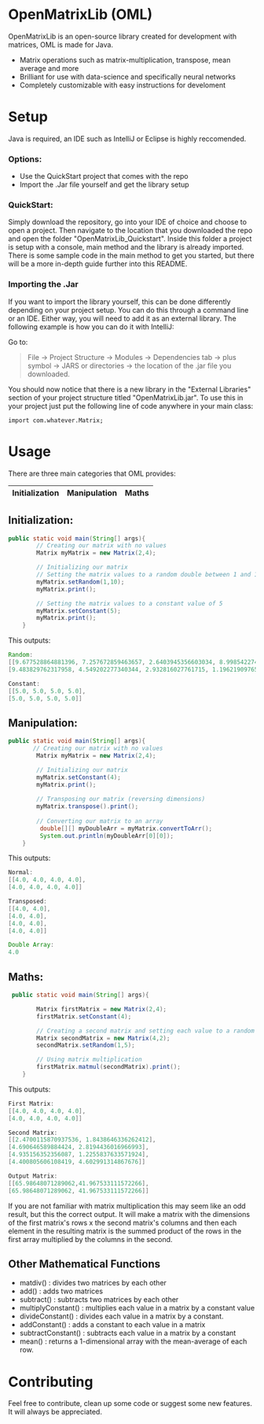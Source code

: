 # OpenMatrixLib (OML)

OpenMatrixLib is an open-source library created for development with matrices, OML is made for Java.

  - Matrix operations such as matrix-multiplication, transpose, mean average and more
  - Brilliant for use with data-science and specifically neural networks
  - Completely customizable with easy instructions for develoment

# Setup

Java is required, an IDE such as IntelliJ or Eclipse is highly reccomended.

### Options:
- Use the QuickStart project that comes with the repo
- Import the .Jar file yourself and get the library setup

### QuickStart:
Simply download the repository, go into your IDE of choice and choose to open a project. Then navigate to the location that you downloaded
the repo and open the folder "OpenMatrixLib_Quickstart". Inside this folder a project is setup with a console, main method and the library
is already imported. There is some sample code in the main method to get you started, but there will be a more in-depth guide further into
this README.

### Importing the .Jar
If you want to import the library yourself, this can be done differently depending on your project setup. You can do this through a 
command line or an IDE. Either way, you will need to add it as an external library. The following example is how you can do it with 
IntelliJ:

Go to:
>File -> Project Structure -> Modules -> Dependencies tab -> plus symbol -> JARS or directories -> the location of the .jar file
>you downloaded.

You should now notice that there is a new library in the "External Libraries" section of your project structure titled "OpenMatrixLib.jar".
To use this in your project just put the following line of code anywhere in your main class:
```
import com.whatever.Matrix;
```
# Usage
There are three main categories that OML provides:

Initialization | Manipulation   | Maths
-------------- | -------------- |------

## Initialization:
```java
public static void main(String[] args){
        // Creating our matrix with no values
        Matrix myMatrix = new Matrix(2,4);

        // Initializing our matrix
        // Setting the matrix values to a random double between 1 and 10
        myMatrix.setRandom(1,10);
        myMatrix.print();

        // Setting the matrix values to a constant value of 5
        myMatrix.setConstant(5);
        myMatrix.print();
    }
```
This outputs:
```java
Random:
[[9.677528864881396, 7.257672859463657, 2.6403945356603034, 8.998542274995973],
[9.483829762317958, 4.549202277340344, 2.932816027761715, 1.1962190976523979]]

Constant:
[[5.0, 5.0, 5.0, 5.0], 
[5.0, 5.0, 5.0, 5.0]]

```
## Manipulation:
```java
public static void main(String[] args){
       // Creating our matrix with no values
        Matrix myMatrix = new Matrix(2,4);

        // Initializing our matrix
        myMatrix.setConstant(4);
        myMatrix.print();
        
        // Transposing our matrix (reversing dimensions)
        myMatrix.transpose().print();
        
        // Converting our matrix to an array
         double[][] myDoubleArr = myMatrix.convertToArr();
         System.out.println(myDoubleArr[0][0]);
    }
```
This outputs:
```java
Normal:
[[4.0, 4.0, 4.0, 4.0],
[4.0, 4.0, 4.0, 4.0]]

Transposed:
[[4.0, 4.0],
[4.0, 4.0],
[4.0, 4.0],
[4.0, 4.0]]

Double Array:
4.0
```

## Maths:
```Java
 public static void main(String[] args){

        Matrix firstMatrix = new Matrix(2,4);
        firstMatrix.setConstant(4);

        // Creating a second matrix and setting each value to a random double between 1 and 5
        Matrix secondMatrix = new Matrix(4,2);
        secondMatrix.setRandom(1,5);

        // Using matrix multiplication
        firstMatrix.matmul(secondMatrix).print();
    }
```
This outputs:
```java
First Matrix:
[[4.0, 4.0, 4.0, 4.0],
[4.0, 4.0, 4.0, 4.0]]

Second Matrix:
[[2.4700115870937536, 1.8438646336262412],
[4.690646589884424, 2.8194436016966993],
[4.935156352356087, 1.2255837633571924],
[4.400805606108419, 4.602991314867676]]

Output Matrix:
[[65.98648071289062,41.967533111572266],
[65.98648071289062, 41.967533111572266]]
```
If you are not familiar with matrix multiplication this may seem like an odd result, but this the correct output. It will make a matrix
with the dimensions of the first matrix's rows x the second matrix's columns and then each element in the resulting matrix is the summed 
product of the rows in the first array multiplied by the columns in the second.

## Other Mathematical Functions
- matdiv() : divides two matrices by each other
- add() : adds two matrices
- subtract() : subtracts two matrices by each other
- multiplyConstant() : multiplies each value in a matrix by a constant value
- divideConstant() : divides each value in a matrix by a constant.
- addConstant() : adds a constant to each value in a matrix
- subtractConstant() : subtracts each value in a matrix by a constant
- mean() : returns a 1-dimensional array with the mean-average of each row.

# Contributing
Feel free to contribute, clean up some code or suggest some new features. It will always be appreciated.

